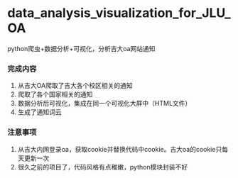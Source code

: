 # data_analysis_visualization_for_JLU_OA
python爬虫+数据分析+可视化，分析吉大oa网站通知

### 完成内容
1. 从吉大OA爬取了吉大各个校区相关的通知
2. 爬取了各个国家相关的通知
3. 数据分析后可视化，集成在同一个可视化大屏中（HTML文件）
4. 生成了通知词云

### 注意事项
1. 从吉大内网登录oa，获取cookie并替换代码中cookie。吉大oa的cookie只每天更新一次
2. 很久之前的项目了，代码风格有点稚嫩，python模块封装不好
